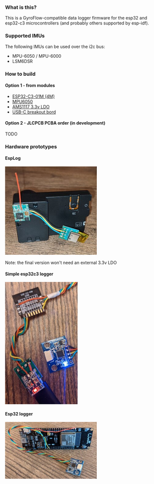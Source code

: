 ### What is this?
This is a GyroFlow-compatible data logger firmware for the esp32 and esp32-c3 microcontrollers (and probably others supported by esp-idf).

### Supported IMUs
The following IMUs can be used over the i2c bus:
* MPU-6050 / MPU-6000
* LSM6DSR

### How to build
#### Option 1 - from modules
* [ESP32-C3-01M (4M)](https://aliexpress.ru/item/1005003092302540.html)
* [MPU6050](https://aliexpress.ru/item/32340949017.html)
* [AMS1117 3.3v LDO](https://aliexpress.ru/item/32659371619.html)
* [USB-C breakout bord](https://aliexpress.ru/item/1005002795893679.html)

#### Option 2 - JLCPCB PCBA order (in development)
TODO

### Hardware prototypes
#### EspLog
![esp32 + mpu6050 logger](img/small_logger_esplog_lsm6dsr.jpg)

Note: the final version won't need an external 3.3v LDO

#### Simple esp32c3 logger
![esp32 + mpu6050 logger](img/small_logger_esp32c3_mpu6050.jpg)

#### Esp32 logger
![esp32 + mpu6050 logger](img/small_logger_esp32_mpu6050.jpg)